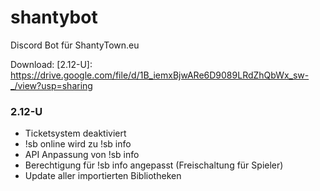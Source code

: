 # shantybot
Discord Bot für ShantyTown.eu

Download: [2.12-U]: https://drive.google.com/file/d/1B_iemxBjwARe6D9089LRdZhQbWx_sw-_/view?usp=sharing

### 2.12-U
- Ticketsystem deaktiviert
- !sb online wird zu !sb info
- API Anpassung von !sb info
- Berechtigung für !sb info angepasst (Freischaltung für Spieler)
- Update aller importierten Bibliotheken

